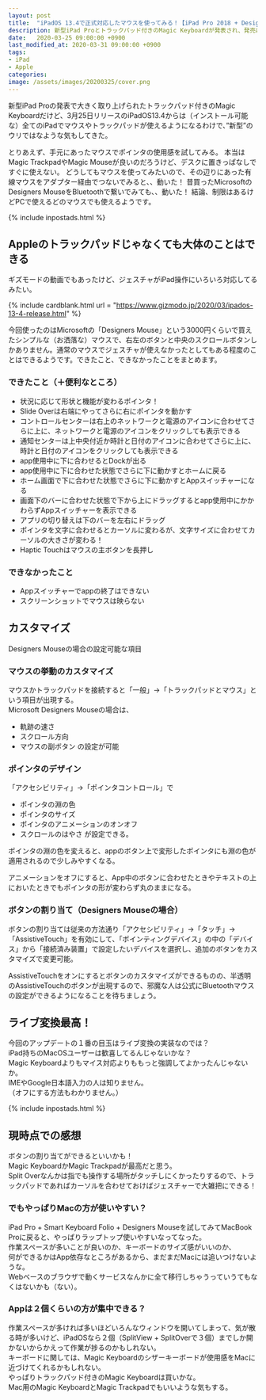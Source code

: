 ```yaml
---
layout: post
title:  "iPadOS 13.4で正式対応したマウスを使ってみる！【iPad Pro 2018 + Designers Mouse】"
description: 新型iPad Proとトラックパッド付きのMagic Keyboardが発表され、発売に合わせて正式にマウス操作に対応したiPadOS 13.4がリリースされました。マウスを使ってみた感想をまとめます。
date:   2020-03-25 09:00:00 +0900
last_modified_at: 2020-03-31 09:00:00 +0900
tags:
- iPad
- Apple
categories:
image: /assets/images/20200325/cover.png
---
```



新型iPad Proの発表で大きく取り上げられたトラックパッド付きのMagic Keyboardだけど、3月25日リリースのiPadOS13.4からは（インストール可能な）全てのiPadでマウスやトラックパッドが使えるようになるわけで、”新型”のウリではなような気もしてきた。

とりあえず、手元にあったマウスでポインタの使用感を試してみる。
本当はMagic TrackpadやMagic Mouseが良いのだろうけど、デスクに置きっぱなしですぐに使えない。
どうしてもマウスを使ってみたいので、その辺りにあった有線マウスをアダプター経由でつないでみると、、動いた！
昔買ったMicrosoftのDesigners MouseをBluetoothで繋いでみても、、動いた！
結論、制限はあるけどPCで使えるどのマウスでも使えるようです。

{% include inpostads.html %}


## Appleのトラックパッドじゃなくても大体のことはできる

ギズモードの動画でもあったけど、ジェスチャがiPad操作にいろいろ対応してるみたい。

{% include cardblank.html url = "https://www.gizmodo.jp/2020/03/ipados-13-4-release.html" %}

今回使ったのはMicrosoftの「Designers Mouse」という3000円くらいで買えたシンプルな（お洒落な）マウスで、右左のボタンと中央のスクロールボタンしかありません。通常のマウスでジェスチャが使えなかったとしてもある程度のことはできるようです。できたこと、できなかったことをまとめます。

### できたこと（＋便利なところ）
- 状況に応じて形状と機能が変わるポインタ！
- Slide Overは右端にやってさらに右にポインタを動かす
- コントロールセンターは右上のネットワークと電源のアイコンに合わせてさらに上に、ネットワークと電源のアイコンをクリックしても表示できる
- 通知センターは上中央付近か時計と日付のアイコンに合わせてさらに上に、時計と日付のアイコンをクリックしても表示できる
- app使用中に下に合わせるとDockが出る
- app使用中に下に合わせた状態でさらに下に動かすとホームに戻る
- ホーム画面で下に合わせた状態でさらに下に動かすとAppスイッチャーになる
- 画面下のバーに合わせた状態で下から上にドラッグするとapp使用中にかかわらずAppスイッチャーを表示できる
- アプリの切り替えは下のバーを左右にドラッグ
- ポインタを文字に合わせるとカーソルに変わるが、文字サイズに合わせてカーソルの大きさが変わる！
- Haptic Touchはマウスの主ボタンを長押し

### できなかったこと
- Appスイッチャーでappの終了はできない
- スクリーンショットでマウスは映らない

## カスタマイズ

Designers Mouseの場合の設定可能な項目

### マウスの挙動のカスタマイズ

マウスかトラックパッドを接続すると「一般」→「トラックパッドとマウス」という項目が出現する。  
Microsoft Designers Mouseの場合は、
- 軌跡の速さ
- スクロール方向
- マウスの副ボタン
の設定が可能

### ポインタのデザイン

「アクセシビリティ」→「ポインタコントロール」で
- ポインタの淵の色
- ポインタのサイズ
- ポインタのアニメーションのオンオフ
- スクロールのはやさ
が設定できる。

ポインタの淵の色を変えると、appのボタン上で変形したポインタにも淵の色が適用されるので少しみやすくなる。

アニメーションをオフにすると、App中のボタンに合わせたときやテキストの上においたときでもポインタの形が変わらず丸のままになる。

### ボタンの割り当て（Designers Mouseの場合）

ボタンの割り当ては従来の方法通り「アクセシビリティ」→「タッチ」→「AssistiveTouch」を有効にして、「ポインティングデバイス」の中の「デバイス」から「接続済み装置」で設定したいデバイスを選択し、追加のボタンをカスタマイズで変更可能。

AssistiveTouchをオンにするとボタンのカスタマイズができるものの、半透明のAssistiveTouchのボタンが出現するので、邪魔な人は公式にBluetoothマウスの設定ができるようになることを待ちましょう。


## ライブ変換最高！
今回のアップデートの１番の目玉はライブ変換の実装なのでは？  
iPad持ちのMacOSユーザーは歓喜してるんじゃないかな？  
Magic Keyboardよりもマイス対応よりももっと強調してよかったんじゃないか。  
IMEやGoogle日本語入力の人は知りません。  
（オフにする方法もわかりません。）  


{% include inpostads.html %}

## 現時点での感想
ボタンの割り当てができるといいかも！  
Magic KeyboardかMagic Trackpadが最高だと思う。  
Split Overなんかは指でも操作する場所がタッチしにくかったりするので、トラックパッドであればカーソルを合わせておけばジェスチャーで大雑把にできる！

### でもやっぱりMacの方が使いやすい？
iPad Pro + Smart Keyboard Folio + Designers Mouseを試してみてMacBook Proに戻ると、やっぱりラップトップ使いやすいなってなった。  
作業スペースが多いことが良いのか、キーボードのサイズ感がいいのか、  
何ができるかはApp依存なところがあるから、まだまだMacには追いつけないような。  
Webベースのブラウザで動くサービスなんかに全て移行しちゃうっていうてもなくはないかも（ない）。  

### Appは２個くらいの方が集中できる？
作業スペースが多ければ多いほどいろんなウィンドウを開いてしまって、気が散る時が多いけど、iPadOSなら２個（SplitView + SplitOverで３個）までしか開かないからかえって作業が捗るのかもしれない。  
キーボードに関しては、Magic Keyboardのシザーキーボードが使用感をMacに近づけてくれるかもしれない。  
やっぱりトラックパッド付きのMagic Keyboardは買いかな。  
Mac用のMagic KeyboardとMagic Trackpadでもいいような気もする。  
